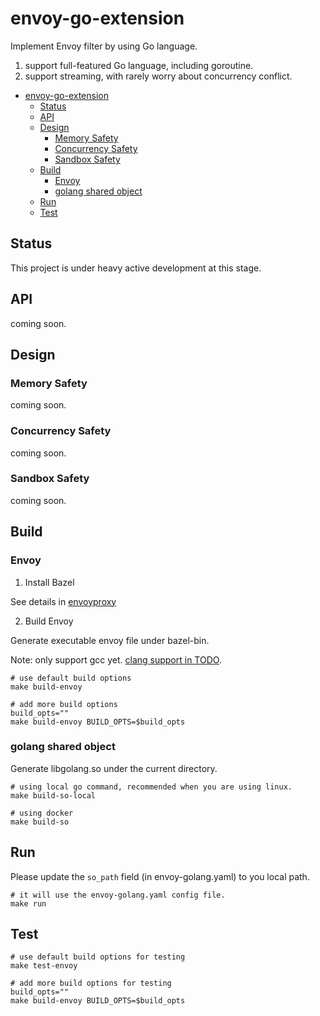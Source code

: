 # envoy-go-extension

Implement Envoy filter by using Go language.

1. support full-featured Go language, including goroutine.
2. support streaming, with rarely worry about concurrency conflict.

<!--ts-->
* [envoy-go-extension](#envoy-go-extension)
   * [Status](#status)
   * [API](#api)
   * [Design](#design)
      * [Memory Safety](#memory-safety)
      * [Concurrency Safety](#concurrency-safety)
      * [Sandbox Safety](#sandbox-safety)
   * [Build](#build)
      * [Envoy](#envoy)
      * [golang shared object](#golang-shared-object)
   * [Run](#run)
   * [Test](#test)
<!--te-->

## Status

This project is under heavy active development at this stage.

## API

coming soon.

## Design

### Memory Safety

coming soon.

### Concurrency Safety

coming soon.

### Sandbox Safety

coming soon.

## Build

### Envoy

1. Install Bazel

See details in [envoyproxy](https://github.com/envoyproxy/envoy/blob/main/bazel/README.md)

2. Build Envoy

Generate executable envoy file under bazel-bin.

Note: only support gcc yet. [clang support in TODO](https://github.com/mosn/envoy-go-extension/issues/19).

```
# use default build options
make build-envoy

# add more build options
build_opts=""
make build-envoy BUILD_OPTS=$build_opts
```

### golang shared object

Generate libgolang.so under the current directory.

```
# using local go command, recommended when you are using linux.
make build-so-local

# using docker
make build-so
```

## Run

Please update the `so_path` field (in envoy-golang.yaml) to you local path.

```
# it will use the envoy-golang.yaml config file.
make run
```

## Test

```
# use default build options for testing
make test-envoy

# add more build options for testing
build_opts=""
make build-envoy BUILD_OPTS=$build_opts
```
